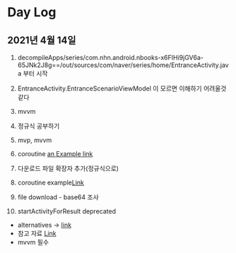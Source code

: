 # Day Log

## 2021년 4월 14일

1. decompileApps/series/com.nhn.android.nbooks-x6FIHi9jGV6a-65JNk2J8g==/out/sources/com/naver/series/home/EntranceActivity.java 부터 시작
1. EntranceActivity.EntranceScenarioViewModel 이 모르면 이해하기 어려울것 같다
1. mvvm

1. 정규식 공부하기
1. mvp, mvvm
1. coroutine [an Example link](https://tourspace.tistory.com/150?category=797357)
1. 다운로드 파일 확장자 추가(정규식으로)
1. coroutine example[Link](https://github.com/andreabresolin/KotlinCoroutinesExamples.git)
1. file download - base64 조사
1. startActivityForResult deprecated

- alternatives -> [link](https://developer.android.com/jetpack/androidx/releases/activity?hl=ko#declaring_dependencies)
- 참고 자료 [Link](https://github.com/Bacass/MyMvvmSample.git)
- mvvm 필수
